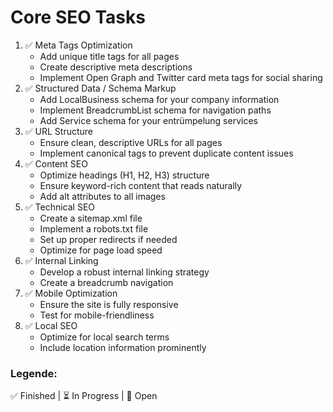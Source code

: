 # Core SEO Tasks
1. ✅ Meta Tags Optimization
    - Add unique title tags for all pages
    - Create descriptive meta descriptions
    - Implement Open Graph and Twitter card meta tags for social sharing
2. ✅ Structured Data / Schema Markup
    - Add LocalBusiness schema for your company information
    - Implement BreadcrumbList schema for navigation paths
    - Add Service schema for your entrümpelung services
3. ✅ URL Structure
    - Ensure clean, descriptive URLs for all pages
    - Implement canonical tags to prevent duplicate content issues
4. ✅ Content SEO
    - Optimize headings (H1, H2, H3) structure
    - Ensure keyword-rich content that reads naturally
    - Add alt attributes to all images
5. ✅ Technical SEO
    - Create a sitemap.xml file
    - Implement a robots.txt file
    - Set up proper redirects if needed
    - Optimize for page load speed
6. ✅ Internal Linking
    - Develop a robust internal linking strategy
    - Create a breadcrumb navigation
7. ✅ Mobile Optimization
    - Ensure the site is fully responsive
    - Test for mobile-friendliness
8. ✅ Local SEO
    - Optimize for local search terms
    - Include location information prominently

### **Legende:**
✅ Finished | ⏳ In Progress | 🔲 Open